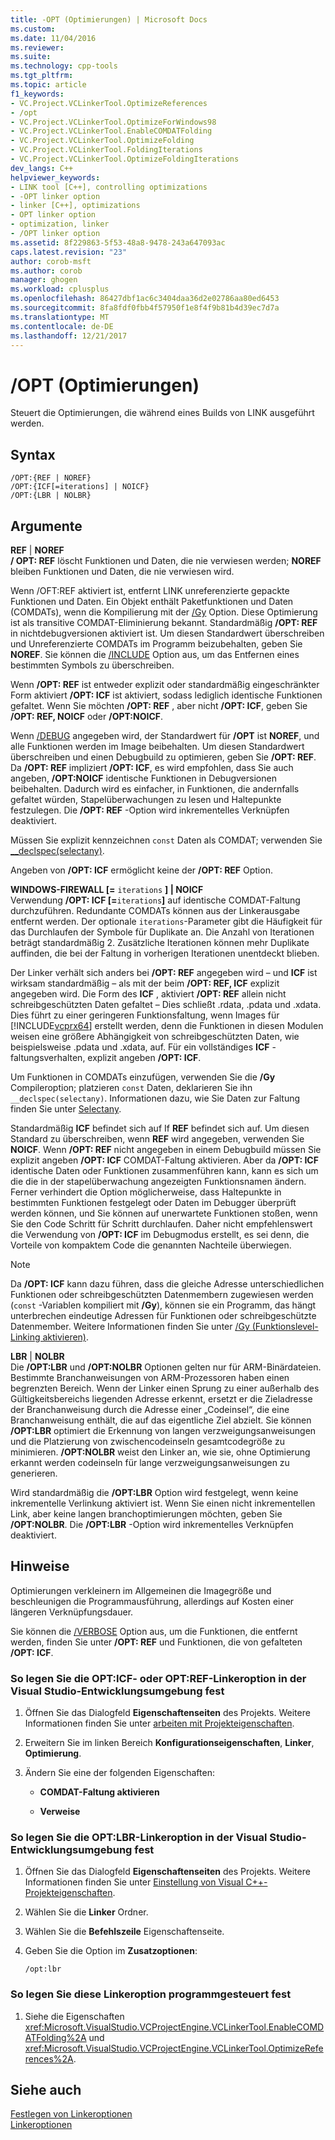 ```yaml
---
title: -OPT (Optimierungen) | Microsoft Docs
ms.custom: 
ms.date: 11/04/2016
ms.reviewer: 
ms.suite: 
ms.technology: cpp-tools
ms.tgt_pltfrm: 
ms.topic: article
f1_keywords:
- VC.Project.VCLinkerTool.OptimizeReferences
- /opt
- VC.Project.VCLinkerTool.OptimizeForWindows98
- VC.Project.VCLinkerTool.EnableCOMDATFolding
- VC.Project.VCLinkerTool.OptimizeFolding
- VC.Project.VCLinkerTool.FoldingIterations
- VC.Project.VCLinkerTool.OptimizeFoldingIterations
dev_langs: C++
helpviewer_keywords:
- LINK tool [C++], controlling optimizations
- -OPT linker option
- linker [C++], optimizations
- OPT linker option
- optimization, linker
- /OPT linker option
ms.assetid: 8f229863-5f53-48a8-9478-243a647093ac
caps.latest.revision: "23"
author: corob-msft
ms.author: corob
manager: ghogen
ms.workload: cplusplus
ms.openlocfilehash: 86427dbf1ac6c3404daa36d2e02786aa80ed6453
ms.sourcegitcommit: 8fa8fdf0fbb4f57950f1e8f4f9b81b4d39ec7d7a
ms.translationtype: MT
ms.contentlocale: de-DE
ms.lasthandoff: 12/21/2017
---
```

# <a name="opt-optimizations"></a>/OPT (Optimierungen)
Steuert die Optimierungen, die während eines Builds von LINK ausgeführt werden.  
  
## <a name="syntax"></a>Syntax  
  
```  
/OPT:{REF | NOREF}  
/OPT:{ICF[=iterations] | NOICF}  
/OPT:{LBR | NOLBR}  
```  
  
## <a name="arguments"></a>Argumente  
 **REF** &#124; **NOREF**  
 **/ OPT: REF** löscht Funktionen und Daten, die nie verwiesen werden; **NOREF** bleiben Funktionen und Daten, die nie verwiesen wird.  
  
 Wenn /OFT:REF aktiviert ist, entfernt LINK unreferenzierte gepackte Funktionen und Daten. Ein Objekt enthält Paketfunktionen und Daten (COMDATs), wenn die Kompilierung mit der [/Gy](../../build/reference/gy-enable-function-level-linking.md) Option. Diese Optimierung ist als transitive COMDAT-Eliminierung bekannt. Standardmäßig **/OPT: REF** in nichtdebugversionen aktiviert ist. Um diesen Standardwert überschreiben und Unreferenzierte COMDATs im Programm beizubehalten, geben Sie **NOREF**. Sie können die [/INCLUDE](../../build/reference/include-force-symbol-references.md) Option aus, um das Entfernen eines bestimmten Symbols zu überschreiben.  
  
 Wenn **/OPT: REF** ist entweder explizit oder standardmäßig eingeschränkter Form aktiviert **/OPT: ICF** ist aktiviert, sodass lediglich identische Funktionen gefaltet. Wenn Sie möchten **/OPT: REF** , aber nicht **/OPT: ICF**, geben Sie **/OPT: REF, NOICF** oder **/OPT:NOICF**.  
  
 Wenn [/DEBUG](../../build/reference/debug-generate-debug-info.md) angegeben wird, der Standardwert für **/OPT** ist **NOREF**, und alle Funktionen werden im Image beibehalten. Um diesen Standardwert überschreiben und einen Debugbuild zu optimieren, geben Sie **/OPT: REF**. Da **/OPT: REF** impliziert **/OPT: ICF**, es wird empfohlen, dass Sie auch angeben, **/OPT:NOICF** identische Funktionen in Debugversionen beibehalten. Dadurch wird es einfacher, in Funktionen, die andernfalls gefaltet würden, Stapelüberwachungen zu lesen und Haltepunkte festzulegen. Die **/OPT: REF** -Option wird inkrementelles Verknüpfen deaktiviert.  
  
 Müssen Sie explizit kennzeichnen `const` Daten als COMDAT; verwenden Sie [__declspec(selectany)](../../cpp/selectany.md).  
  
 Angeben von **/OPT: ICF** ermöglicht keine der **/OPT: REF** Option.  
  
 **WINDOWS-FIREWALL [=** `iterations` **] &#124; NOICF**   
 Verwendung **/OPT: ICF [=**`iterations`**]** auf identische COMDAT-Faltung durchzuführen. Redundante COMDATs können aus der Linkerausgabe entfernt werden. Der optionale `iterations`-Parameter gibt die Häufigkeit für das Durchlaufen der Symbole für Duplikate an. Die Anzahl von Iterationen beträgt standardmäßig 2. Zusätzliche Iterationen können mehr Duplikate auffinden, die bei der Faltung in vorherigen Iterationen unentdeckt blieben.  
  
 Der Linker verhält sich anders bei **/OPT: REF** angegeben wird – und **ICF** ist wirksam standardmäßig – als mit der beim **/OPT: REF, ICF** explizit angegeben wird. Die Form des **ICF** , aktiviert **/OPT: REF** allein nicht schreibgeschützten Daten gefaltet – Dies schließt .rdata, .pdata und .xdata. Dies führt zu einer geringeren Funktionsfaltung, wenn Images für [!INCLUDE[vcprx64](../../assembler/inline/includes/vcprx64_md.md)] erstellt werden, denn die Funktionen in diesen Modulen weisen eine größere Abhängigkeit von schreibgeschützten Daten, wie beispielsweise .pdata und .xdata, auf. Für ein vollständiges **ICF** -faltungsverhalten, explizit angeben **/OPT: ICF**.  
  
 Um Funktionen in COMDATs einzufügen, verwenden Sie die **/Gy** Compileroption; platzieren `const` Daten, deklarieren Sie ihn `__declspec(selectany)`. Informationen dazu, wie Sie Daten zur Faltung finden Sie unter [Selectany](../../cpp/selectany.md).  
  
 Standardmäßig **ICF** befindet sich auf If **REF** befindet sich auf. Um diesen Standard zu überschreiben, wenn **REF** wird angegeben, verwenden Sie **NOICF**. Wenn **/OPT: REF** nicht angegeben in einem Debugbuild müssen Sie explizit angeben **/OPT: ICF** COMDAT-Faltung aktivieren. Aber da **/OPT: ICF** identische Daten oder Funktionen zusammenführen kann, kann es sich um die die in der stapelüberwachung angezeigten Funktionsnamen ändern. Ferner verhindert die Option möglicherweise, dass Haltepunkte in bestimmten Funktionen festgelegt oder Daten im Debugger überprüft werden können, und Sie können auf unerwartete Funktionen stoßen, wenn Sie den Code Schritt für Schritt durchlaufen. Daher nicht empfehlenswert die Verwendung von **/OPT: ICF** im Debugmodus erstellt, es sei denn, die Vorteile von kompaktem Code die genannten Nachteile überwiegen.  
  
> [!NOTE]
>  Da **/OPT: ICF** kann dazu führen, dass die gleiche Adresse unterschiedlichen Funktionen oder schreibgeschützten Datenmembern zugewiesen werden (`const` -Variablen kompiliert mit **/Gy**), können sie ein Programm, das hängt unterbrechen eindeutige Adressen für Funktionen oder schreibgeschützte Datenmember. Weitere Informationen finden Sie unter [/Gy (Funktionslevel-Linking aktivieren)](../../build/reference/gy-enable-function-level-linking.md).  
  
 **LBR** &#124; **NOLBR**  
 Die **/OPT:LBR** und **/OPT:NOLBR** Optionen gelten nur für ARM-Binärdateien. Bestimmte Branchanweisungen von ARM-Prozessoren haben einen begrenzten Bereich. Wenn der Linker einen Sprung zu einer außerhalb des Gültigkeitsbereichs liegenden Adresse erkennt, ersetzt er die Zieladresse der Branchanweisung durch die Adresse einer „Codeinsel“, die eine Branchanweisung enthält, die auf das eigentliche Ziel abzielt. Sie können **/OPT:LBR** optimiert die Erkennung von langen verzweigungsanweisungen und die Platzierung von zwischencodeinseln gesamtcodegröße zu minimieren. **/OPT:NOLBR** weist den Linker an, wie sie, ohne Optimierung erkannt werden codeinseln für lange verzweigungsanweisungen zu generieren.  
  
 Wird standardmäßig die **/OPT:LBR** Option wird festgelegt, wenn keine inkrementelle Verlinkung aktiviert ist. Wenn Sie einen nicht inkrementellen Link, aber keine langen branchoptimierungen möchten, geben Sie **/OPT:NOLBR**. Die **/OPT:LBR** -Option wird inkrementelles Verknüpfen deaktiviert.  
  
## <a name="remarks"></a>Hinweise  
 Optimierungen verkleinern im Allgemeinen die Imagegröße und beschleunigen die Programmausführung, allerdings auf Kosten einer längeren Verknüpfungsdauer.  
  
 Sie können die [/VERBOSE](../../build/reference/verbose-print-progress-messages.md) Option aus, um die Funktionen, die entfernt werden, finden Sie unter **/OPT: REF** und Funktionen, die von gefalteten **/OPT: ICF**.  
  
### <a name="to-set-the-opticf-or-optref-linker-option-in-the-visual-studio-development-environment"></a>So legen Sie die OPT:ICF- oder OPT:REF-Linkeroption in der Visual Studio-Entwicklungsumgebung fest  
  
1.  Öffnen Sie das Dialogfeld **Eigenschaftenseiten** des Projekts. Weitere Informationen finden Sie unter [arbeiten mit Projekteigenschaften](../../ide/working-with-project-properties.md).  
  
2.  Erweitern Sie im linken Bereich **Konfigurationseigenschaften**, **Linker**, **Optimierung**.  
  
3.  Ändern Sie eine der folgenden Eigenschaften:  
  
    -   **COMDAT-Faltung aktivieren**  
  
    -   **Verweise**  
  
### <a name="to-set-the-optlbr-linker-option-in-the-visual-studio-development-environment"></a>So legen Sie die OPT:LBR-Linkeroption in der Visual Studio-Entwicklungsumgebung fest  
  
1.  Öffnen Sie das Dialogfeld **Eigenschaftenseiten** des Projekts. Weitere Informationen finden Sie unter [Einstellung von Visual C++-Projekteigenschaften](../../ide/working-with-project-properties.md).  
  
2.  Wählen Sie die **Linker** Ordner.  
  
3.  Wählen Sie die **Befehlszeile** Eigenschaftenseite.  
  
4.  Geben Sie die Option im **Zusatzoptionen**:  
  
     `/opt:lbr`  
  
### <a name="to-set-this-linker-option-programmatically"></a>So legen Sie diese Linkeroption programmgesteuert fest  
  
1.  Siehe die Eigenschaften <xref:Microsoft.VisualStudio.VCProjectEngine.VCLinkerTool.EnableCOMDATFolding%2A> und <xref:Microsoft.VisualStudio.VCProjectEngine.VCLinkerTool.OptimizeReferences%2A>.  
  
## <a name="see-also"></a>Siehe auch  
 [Festlegen von Linkeroptionen](../../build/reference/setting-linker-options.md)   
 [Linkeroptionen](../../build/reference/linker-options.md)